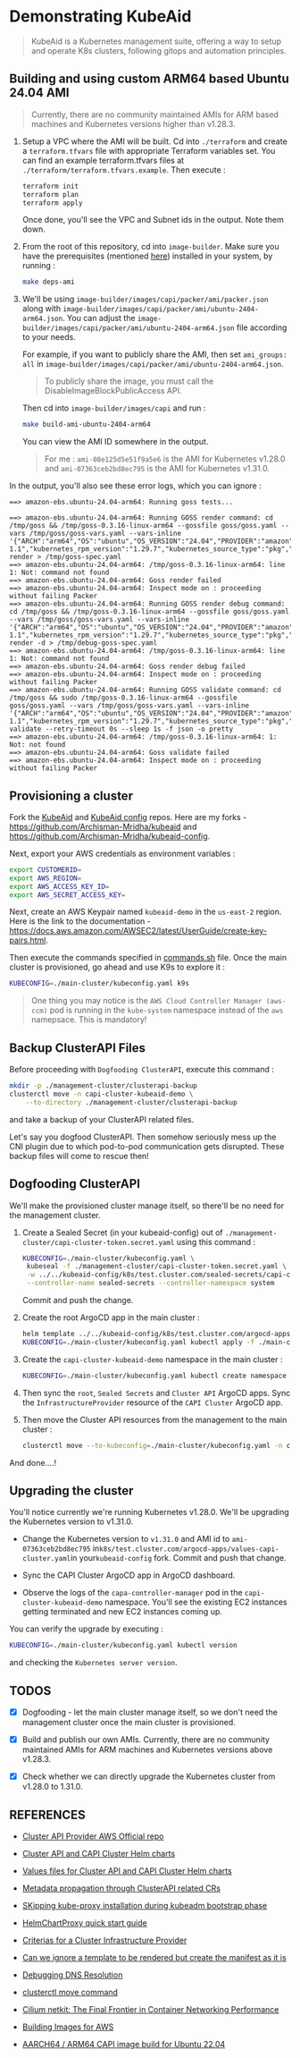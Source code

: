 # Demonstrating KubeAid

> KubeAid is a Kubernetes management suite, offering a way to setup and operate K8s clusters, following gitops and automation principles.

## Building and using custom ARM64 based Ubuntu 24.04 AMI

> Currently, there are no community maintained AMIs for ARM based machines and Kubernetes versions higher than v1.28.3.

1.  Setup a VPC where the AMI will be built. Cd into `./terraform` and create a `terraform.tfvars` file with appropriate Terraform variables set. You can find an example terraform.tfvars files at `./terraform/terraform.tfvars.example`. Then execute :

    ```sh
    terraform init
    terraform plan
    terraform apply
    ```

    Once done, you'll see the VPC and Subnet ids in the output. Note them down.

2.  From the root of this repository, cd into `image-builder`. Make sure you have the prerequisites (mentioned [here](https://image-builder.sigs.k8s.io/capi/capi.html)) installed in your system, by running :

    ```sh
    make deps-ami
    ```

3.  We'll be using `image-builder/images/capi/packer/ami/packer.json` along with `image-builder/images/capi/packer/ami/ubuntu-2404-arm64.json`. You can adjust the `image-builder/images/capi/packer/ami/ubuntu-2404-arm64.json` file according to your needs.

    For example, if you want to publicly share the AMI, then set `ami_groups: all` in `image-builder/images/capi/packer/ami/ubuntu-2404-arm64.json`.

    > To publicly share the image, you must call the DisableImageBlockPublicAccess API.

    Then cd into `image-builder/images/capi` and run :

    ```sh
    make build-ami-ubuntu-2404-arm64
    ```

    You can view the AMI ID somewhere in the output.

    > For me : `ami-08e125d5e51f9a5e6` is the AMI for Kubernetes v1.28.0 and `ami-07363ceb2bd8ec795` is the AMI for Kubernetes v1.31.0.

In the output, you'll also see these error logs, which you can ignore :

```log
==> amazon-ebs.ubuntu-24.04-arm64: Running goss tests...

==> amazon-ebs.ubuntu-24.04-arm64: Running GOSS render command: cd /tmp/goss && /tmp/goss-0.3.16-linux-arm64 --gossfile goss/goss.yaml --vars /tmp/goss/goss-vars.yaml --vars-inline '{"ARCH":"arm64","OS":"ubuntu","OS_VERSION":"24.04","PROVIDER":"amazon","containerd_version":"1.7.13","kubernetes_cni_deb_version":"","kubernetes_cni_rpm_version":"","kubernetes_cni_source_type":"pkg","kubernetes_cni_version":"1.2.0","kubernetes_deb_version":"1.29.7-1.1","kubernetes_rpm_version":"1.29.7","kubernetes_source_type":"pkg","kubernetes_version":"1.31.0"}' render > /tmp/goss-spec.yaml
==> amazon-ebs.ubuntu-24.04-arm64: /tmp/goss-0.3.16-linux-arm64: line 1: Not: command not found
==> amazon-ebs.ubuntu-24.04-arm64: Goss render failed
==> amazon-ebs.ubuntu-24.04-arm64: Inspect mode on : proceeding without failing Packer
==> amazon-ebs.ubuntu-24.04-arm64: Running GOSS render debug command: cd /tmp/goss && /tmp/goss-0.3.16-linux-arm64 --gossfile goss/goss.yaml --vars /tmp/goss/goss-vars.yaml --vars-inline '{"ARCH":"arm64","OS":"ubuntu","OS_VERSION":"24.04","PROVIDER":"amazon","containerd_version":"1.7.13","kubernetes_cni_deb_version":"","kubernetes_cni_rpm_version":"","kubernetes_cni_source_type":"pkg","kubernetes_cni_version":"1.2.0","kubernetes_deb_version":"1.29.7-1.1","kubernetes_rpm_version":"1.29.7","kubernetes_source_type":"pkg","kubernetes_version":"1.31.0"}' render -d > /tmp/debug-goss-spec.yaml
==> amazon-ebs.ubuntu-24.04-arm64: /tmp/goss-0.3.16-linux-arm64: line 1: Not: command not found
==> amazon-ebs.ubuntu-24.04-arm64: Goss render debug failed
==> amazon-ebs.ubuntu-24.04-arm64: Inspect mode on : proceeding without failing Packer
==> amazon-ebs.ubuntu-24.04-arm64: Running GOSS validate command: cd /tmp/goss && sudo /tmp/goss-0.3.16-linux-arm64 --gossfile goss/goss.yaml --vars /tmp/goss/goss-vars.yaml --vars-inline '{"ARCH":"arm64","OS":"ubuntu","OS_VERSION":"24.04","PROVIDER":"amazon","containerd_version":"1.7.13","kubernetes_cni_deb_version":"","kubernetes_cni_rpm_version":"","kubernetes_cni_source_type":"pkg","kubernetes_cni_version":"1.2.0","kubernetes_deb_version":"1.29.7-1.1","kubernetes_rpm_version":"1.29.7","kubernetes_source_type":"pkg","kubernetes_version":"1.31.0"}' validate --retry-timeout 0s --sleep 1s -f json -o pretty
==> amazon-ebs.ubuntu-24.04-arm64: /tmp/goss-0.3.16-linux-arm64: 1: Not: not found
==> amazon-ebs.ubuntu-24.04-arm64: Goss validate failed
==> amazon-ebs.ubuntu-24.04-arm64: Inspect mode on : proceeding without failing Packer
```

## Provisioning a cluster

Fork the [KubeAid](https://github.com/Obmondo/kubeaid) and [KubeAid config](https://github.com/Obmondo/kubeaid-config) repos. Here are my forks - https://github.com/Archisman-Mridha/kubeaid and https://github.com/Archisman-Mridha/kubeaid-config.

Next, export your AWS credentials as environment variables :

```sh
export CUSTOMERID=
export AWS_REGION=
export AWS_ACCESS_KEY_ID=
export AWS_SECRET_ACCESS_KEY=
```

Next, create an AWS Keypair named `kubeaid-demo` in the `us-east-2` region. Here is the link to the documentation - https://docs.aws.amazon.com/AWSEC2/latest/UserGuide/create-key-pairs.html.

Then execute the commands specified in [commands.sh](./commands.sh) file. Once the main cluster is provisioned, go ahead and use K9s to explore it :

```sh
KUBECONFIG=./main-cluster/kubeconfig.yaml k9s
```

> One thing you may notice is the `AWS Cloud Controller Manager (aws-ccm)` pod is running in the `kube-system` namespace instead of the `aws` namepsace. This is mandatory!

## Backup ClusterAPI Files

Before proceeding with `Dogfooding ClusterAPI`, execute this command :

```sh
mkdir -p ./management-cluster/clusterapi-backup
clusterctl move -n capi-cluster-kubeaid-demo \
	--to-directory ./management-cluster/clusterapi-backup
```

and take a backup of your ClusterAPI related files.

Let's say you dogfood ClusterAPI. Then somehow seriously mess up the CNI plugin due to which pod-to-pod communication gets disrupted. These backup files will come to rescue then!

## Dogfooding ClusterAPI

We'll make the provisioned cluster manage itself, so there'll be no need for the management cluster.

1. Create a Sealed Secret (in your kubeaid-config) out of `./management-cluster/capi-cluster-token.secret.yaml` using this command :

   ```sh
   KUBECONFIG=./main-cluster/kubeconfig.yaml \
   	kubeseal -f ./management-cluster/capi-cluster-token.secret.yaml \
   	-w ../../kubeaid-config/k8s/test.cluster.com/sealed-secrets/capi-cluster-kubeaid-demo/capi-cluster-token.sealed-secret.yaml \
   	--controller-name sealed-secrets --controller-namespace system
   ```

   Commit and push the change.

2. Create the root ArgoCD app in the main cluster :

   ```sh
   helm template ../../kubeaid-config/k8s/test.cluster.com/argocd-apps > ./main-cluster/root.app.argocd.yaml
   KUBECONFIG=./main-cluster/kubeconfig.yaml kubectl apply -f ./main-cluster/root.app.argocd.yaml
   ```

3. Create the `capi-cluster-kubeaid-demo` namespace in the main cluster :

   ```sh
   KUBECONFIG=./main-cluster/kubeconfig.yaml kubectl create namespace capi-cluster-kubeaid-demo
   ```

4. Then sync the `root`, `Sealed Secrets` and `Cluster API` ArgoCD apps. Sync the `InfrastructureProvider` resource of the `CAPI Cluster` ArgoCD app.

5. Then move the Cluster API resources from the management to the main cluster :

   ```sh
   clusterctl move --to-kubeconfig=./main-cluster/kubeconfig.yaml -n capi-cluster-kubeaid-demo
   ```

And done....!

## Upgrading the cluster

You'll notice currently we're running Kubernetes v1.28.0. We'll be upgrading the Kubernetes version to v1.31.0.

- Change the Kubernetes version to `v1.31.0` and AMI id to `ami-07363ceb2bd8ec795` in`k8s/test.cluster.com/argocd-apps/values-capi-cluster.yaml`in your`kubeaid-config` fork. Commit and push that change.

- Sync the CAPI Cluster ArgoCD app in ArgoCD dashboard.

- Observe the logs of the `capa-controller-manager` pod in the `capi-cluster-kubeaid-demo` namespace. You'll see the existing EC2 instances getting terminated and new EC2 instances coming up.

You can verify the upgrade by executing :

```sh
KUBECONFIG=./main-cluster/kubeconfig.yaml kubectl version
```

and checking the `Kubernetes server version`.

## TODOS

- [x] Dogfooding - let the main cluster manage itself, so we don't need the management cluster once the main cluster is provisioned.

- [x] Build and publish our own AMIs. Currently, there are no community maintained AMIs for ARM machines and Kubernetes versions above v1.28.3.

- [x] Check whether we can directly upgrade the Kubernetes cluster from v1.28.0 to 1.31.0.

## REFERENCES

- [Cluster API Provider AWS Official repo](https://github.com/kubernetes-sigs/cluster-api-provider-aws)

- [Cluster API and CAPI Cluster Helm charts](https://gitea.obmondo.com/EnableIT/KubeAid/pulls/247/files#diff-46d69d9f3f79a73097337b7b5ee2da815b6d6631)

- [Values files for Cluster API and CAPI Cluster Helm charts](https://gitea.obmondo.com/EnableIT/kubeaid-config-enableit/pulls/547/files)

- [Metadata propagation through ClusterAPI related CRs](https://cluster-api.sigs.k8s.io/developer/architecture/controllers/metadata-propagation)

- [SKipping kube-proxy installation during kubeadm bootstrap phase](https://github.com/kubernetes-sigs/cluster-api/issues/10237#issuecomment-1985386521)

- [HelmChartProxy quick start guide](https://github.com/kubernetes-sigs/cluster-api-addon-provider-helm/blob/main/docs/quick-start.md#4-example-install-nginx-ingress-to-the-workload-cluster)

- [Criterias for a Cluster Infrastructure Provider](https://release-0-3.cluster-api.sigs.k8s.io/developer/providers/cluster-infrastructure)

- [Can we ignore a template to be rendered but create the manifest as it is](https://github.com/helm/helm/issues/9667)

- [Debugging DNS Resolution](https://kubernetes.io/docs/tasks/administer-cluster/dns-debugging-resolution/)

- [clusterctl move command](https://cluster-api.sigs.k8s.io/clusterctl/commands/move)

- [Cilium netkit: The Final Frontier in Container Networking Performance](https://isovalent.com/blog/post/cilium-netkit-a-new-container-networking-paradigm-for-the-ai-era/)

- [Building Images for AWS](https://image-builder.sigs.k8s.io/capi/providers/aws.html)

- [AARCH64 / ARM64 CAPI image build for Ubuntu 22.04](https://github.com/kubernetes-sigs/image-builder/pull/1142)
